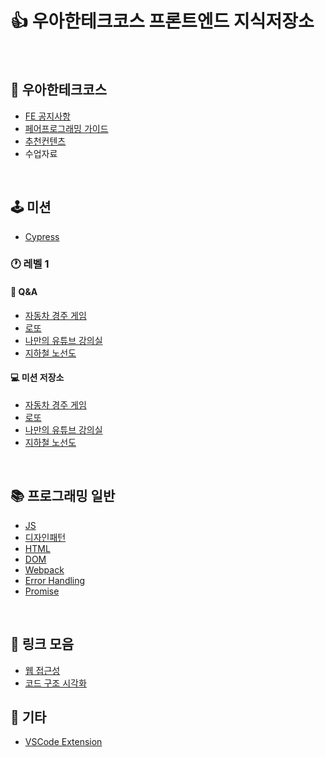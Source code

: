 # 👍 우아한테크코스 프론트엔드 지식저장소

<br />

## 🚀 우아한테크코스

- [FE 공지사항](./WoowaCourse/FrontEndNotice.md)
- [페어프로그래밍 가이드](./WoowaCourse/PairProgrammingGuide.md)
- [추천컨텐츠](./WoowaCourse/RecommendedContents.md)
- 수업자료

<br />

## 🕹 미션

- [Cypress](./Mission/Level1/Cypress.md)

### 🕐 레벨 1

#### 🙋‍ Q&A

- [자동차 경주 게임](./Mission/Level1/CarRacingGame.md)
- [로또](./Mission/Level1/Lotto.md)
- [나만의 유튜브 강의실](./Mission/Level1/YoutubeClassroom.md)
- [지하철 노선도](./Mission/Level1/Subway.md)

#### 💻 미션 저장소

- [자동차 경주 게임](https://github.com/woowacourse/javascript-racingcar)
- [로또](https://github.com/woowacourse/javascript-lotto)
- [나만의 유튜브 강의실](https://github.com/woowacourse/javascript-youtube-classroom)
- [지하철 노선도](https://github.com/woowacourse/javascript-subway)

<br />

## 📚 프로그래밍 일반

- [JS](./Programming/JavaScript.md)
- [디자인패턴](./Programming/DesignPattern.md)
- [HTML](./Programming/HTML.md)
- [DOM](./Programming/DOM.md)
- [Webpack](./Programming/Webpack.md)
- [Error Handling](./Programming/errorHandling.md)
- [Promise](./Programming/Promise.md)

<br />

## 📌 링크 모음

- [웹 접근성](./Link/WebAccessibility.md)
- [코드 구조 시각화](./Link/Visualization.md)

## 🎸 기타

- [VSCode Extension](./Etc/VSCodeExtension.md)
